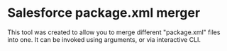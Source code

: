 # Salesforce package.xml merger

This tool was created to allow you to merge different "package.xml" files into one. It can be invoked using arguments, or via interactive CLI.
